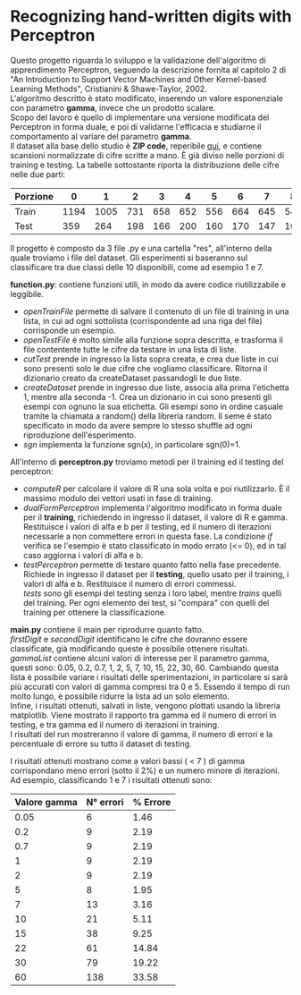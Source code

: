 # Recognizing hand-written digits with Perceptron
Questo progetto riguarda lo sviluppo e la validazione dell'algoritmo di apprendimento
Perceptron, seguendo la descrizione fornita al capitolo 2 di "An Introduction to Support Vector 
Machines and Other Kernel-based Learning Methods", Cristianini & Shawe-Taylor, 2002. <br>
L'algoritmo descritto è stato modificato, inserendo un valore esponenziale con parametro **gamma**, invece 
che un prodotto scalare. <br>
Scopo del lavoro è quello di implementare una versione modificata del Perceptron in forma duale, e poi di validarne l'efficacia e studiarne il comportamento al variare del parametro **gamma**. <br>
Il dataset alla base dello studio è **ZIP code**, reperibile [qui](http://web.stanford.edu/~hastie/ElemStatLearn/), e 
contiene scansioni normalizzate di cifre scritte a mano. È già diviso nelle porzioni di training e testing.
La tabelle sottostante riporta la distribuzione delle cifre nelle due parti: <br>

Porzione | 0 | 1 | 2 | 3 | 4 | 5 | 6 | 7 | 8 | 9 | Totale
--- | --- | --- | --- | --- | --- | --- | --- | --- | --- | --- | ---
Train | 1194 | 1005 | 731 | 658 | 652 | 556 | 664 | 645 | 542 | 644 | 7291
Test | 359 | 264 | 198 | 166 | 200 | 160 | 170 | 147 | 166 | 177 | 2007

Il progetto è composto da 3 file .py e una cartella "res", all'interno della quale troviamo i file del dataset. Gli
 esperimenti si baseranno sul classificare tra due classi delle 10 disponibili, come ad esempio 1 e 7.<br>

**function.py**: contiene funzioni utili, in modo da avere codice riutilizzabile e leggibile.
- _openTrainFile_ permette di salvare il contenuto di un file di training in una lista, in cui ad ogni sottolista 
(corrispondente ad una riga del file) corrisponde un esempio. 
- _openTestFile_ è molto simile alla funzione sopra descritta, e trasforma il file contentente tutte le cifre da testare
in una lista di liste.
- _cutTest_ prende in ingresso la lista sopra creata, e crea due liste in cui sono presenti solo le due cifre che vogliamo
classificare. Ritorna il dizionario creato da createDataset passandogli le due liste.
- _createDataset_ prende in ingresso due liste, associa alla prima l'etichetta 1, mentre alla seconda -1. Crea un 
dizionario in cui sono presenti gli esempi con ognuno la sua etichetta. Gli esempi sono in ordine casuale tramite la 
chiamata a random() della libreria random. Il seme è stato specificato in modo da avere sempre lo stesso shuffle ad ogni
riproduzione dell'esperimento.
- _sgn_ implementa la funzione sgn(x), in particolare sgn(0)=1.

All'interno di **perceptron.py** troviamo metodi per il training ed il testing del perceptron:
- _computeR_ per calcolare il valore di R una sola volta e poi riutilizzarlo. È il massimo modulo dei vettori usati in 
fase di training.
- _dualFormPerceptron_ implementa l'algoritmo modificato in forma duale per il **training**, richiedendo in ingresso il
dataset, il valore di R e gamma. Restituisce i valori di alfa e b per il testing, ed il numero di iterazioni necessarie
a non commettere errori in questa fase. La condizione _if_ verifica se l'esempio è stato classificato in modo errato 
(<= 0), ed in tal caso aggiorna i valori di alfa e b.
- _testPerceptron_ permette di testare quanto fatto nella fase precedente. Richiede in ingresso il dataset per il 
**testing**, quello usato per il training, i valori di alfa e b. Restituisce il numero di errori commessi. <br>
_tests_ sono gli esempi del testing senza i loro label, mentre _trains_ quelli del training. 
Per ogni elemento dei test, si "compara" con quelli del training per ottenere la classificazione.

**main.py** contiene il main per riprodurre quanto fatto. <br>
_firstDigit_ e _secondDigit_ identificano le cifre che dovranno essere classificate, già modificando queste è possibile
ottenere risultati. <br>
_gammaList_ contiene alcuni valori di interesse per il parametro gamma, questi sono: 
0.05, 0.2, 0.7, 1, 2, 5, 7, 10, 15, 22, 30, 60.
Cambiando questa lista è possibile variare i risultati delle sperimentazioni, in particolare si sarà più accurati con 
valori di gamma compresi tra 0 e 5. 
Essendo il tempo di run molto lungo, è possibile ridurre la lista ad un solo elemento.<br>
Infine, i risultati ottenuti, salvati in liste, vengono plottati usando la libreria matplotlib. Viene mostrato il 
rapporto tra gamma ed il numero di errori in testing, e tra gamma ed il numero di iterazioni in training. <br>
I risultati del run mostreranno il valore di gamma, il numero di errori e la percentuale di errore su tutto il dataset
di testing.

I risultati ottenuti mostrano come a valori bassi ( < 7 ) di gamma corrispondano meno errori (sotto il 2%) e un numero 
minore di iterazioni. <br>
Ad esempio, classificando 1 e 7 i risultati ottenuti sono:

Valore gamma | N° errori | % Errore
--- | --- | --- 
0.05 | 6 | 1.46 | 
0.2 | 9 | 2.19 |
0.7 | 9 | 2.19 |
1 | 9 | 2.19 |
2 | 9 | 2.19 |
5 | 8 | 1.95 |
7 | 13 | 3.16 |
10 | 21 | 5.11 |
15 | 38 | 9.25 |
22 | 61 | 14.84 |
30 | 79 | 19.22 |
60 | 138 | 33.58 |

